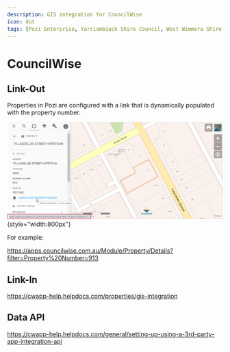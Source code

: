 ```yaml
---
description: GIS integration for CouncilWise
icon: dot
tags: [Pozi Enterprise, Yarriambiack Shire Council, West Wimmera Shire Council, Southern Grampians Shire Council]
---
```


# CouncilWise

## Link-Out

Properties in Pozi are configured with a link that is dynamically populated with the property number.

![](img/councilwise-linkout.png){style="width:800px"}

For example:

https://apps.councilwise.com.au/Module/Property/Details?filter=Property%20Number=913

## Link-In

https://cwapp-help.helpdocs.com/properties/gis-integration

## Data API

https://cwapp-help.helpdocs.com/general/setting-up-using-a-3rd-party-app-integration-api
